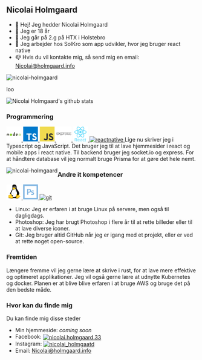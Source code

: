 ## Nicolai Holmgaard

- 👋 Hej! Jeg hedder Nicolai Holmgaard
- 🍺 Jeg er 18 år
- 🏫 Jeg går på 2.g på HTX i Holstebro
- 💼 Jeg arbejder hos SolKro som app udvikler, hvor jeg bruger react native
- 📪 Hvis du vil kontakte mig, så send mig en email: Nicolai@holmgaard.info

<p align="left"> <img src="https://komarev.com/ghpvc/?username=nicolai-holmgaard&label=Profile%20views&color=0e75b6&style=flat" alt="nicolai-holmgaard" /> </p>loo

​![​Nicolai Holmgaard's github stats​](https://github-readme-stats.vercel.app/api?username=Nicolai-Holmgaard&show_icons=true&title_color=fff&icon_color=79ff97&text_color=9f9f9f&bg_color=151515)

### Programmering
<a href="https://nodejs.org" target="_blank" rel="noreferrer"> <img src="https://raw.githubusercontent.com/devicons/devicon/master/icons/nodejs/nodejs-original-wordmark.svg" alt="nodejs" width="40" height="40"/> </a> 
<a href="https://www.typescriptlang.org/" target="_blank" rel="noreferrer"> <img src="https://raw.githubusercontent.com/devicons/devicon/master/icons/typescript/typescript-original.svg" alt="typescript" width="40" height="40"/> </a>
<a href="https://developer.mozilla.org/en-US/docs/Web/JavaScript" target="_blank" rel="noreferrer"> <img src="https://raw.githubusercontent.com/devicons/devicon/master/icons/javascript/javascript-original.svg" alt="javascript" width="40" height="40"/> </a>
<a href="https://expressjs.com" target="_blank" rel="noreferrer"> <img src="https://raw.githubusercontent.com/devicons/devicon/master/icons/express/express-original-wordmark.svg" alt="express" width="40" height="40"/> </a>
<a href="https://reactjs.org/" target="_blank" rel="noreferrer"> <img src="https://raw.githubusercontent.com/devicons/devicon/master/icons/react/react-original-wordmark.svg" alt="react" width="40" height="40"/> </a> <a href="https://reactnative.dev/" target="_blank" rel="noreferrer"> <img src="https://reactnative.dev/img/header_logo.svg" alt="reactnative" width="40" height="40"/> </a>
Lige nu skriver jeg i Typescript og JavaScript.
Det bruger jeg til at lave hjemmesider i react og mobile apps i react native.
Til backend bruger jeg socket.io og express.
For at håndtere database vil jeg normalt bruge Prisma for at gøre det hele nemt.

<p><img align="left" src="https://github-readme-stats.vercel.app/api/top-langs?username=nicolai-holmgaard&show_icons=true&locale=en&layout=compact" alt="nicolai-holmgaard" /></p>

### Andre it kompetencer
<a href="https://www.linux.org/" target="_blank" rel="noreferrer"> <img src="https://raw.githubusercontent.com/devicons/devicon/master/icons/linux/linux-original.svg" alt="linux" width="40" height="40"/> </a>
<a href="https://www.photoshop.com/en" target="_blank" rel="noreferrer"> <img src="https://raw.githubusercontent.com/devicons/devicon/master/icons/photoshop/photoshop-line.svg" alt="photoshop" width="40" height="40"/> </a>
<a href="https://git-scm.com/" target="_blank" rel="noreferrer"> <img src="https://www.vectorlogo.zone/logos/git-scm/git-scm-icon.svg" alt="git" width="40" height="40"/> </a>
- Linux: Jeg er erfaren i at bruge Linux på servere, men også til dagligdags.
- Photoshop: Jeg har brugt Photoshop i flere år til at rette billeder eller til at lave diverse iconer.
- Git: Jeg bruger altid GitHub når jeg er igang med et projekt, eller er ved at rette noget open-source.

### Fremtiden
Længere fremme vil jeg gerne lære at skrive i rust, for at lave mere effektive og optimeret applikationer.
Jeg vil også gerne lære at udnytte Kubernetes og docker.
Planen er at blive blive erfaren i at bruge AWS og bruge det på den bedste måde.

### Hvor kan du finde mig
Du kan finde mig disse steder
- Min hjemmeside: *coming soon*
- Facebook: <a href="https://fb.com/nicolai.holmgaard.33" target="blank"><img align="center" src="https://raw.githubusercontent.com/rahuldkjain/github-profile-readme-generator/master/src/images/icons/Social/facebook.svg" alt="nicolai.holmgaard.33" height="30" width="40" /></a>
- Instagram: <a href="https://instagram.com/nicolai_holmgaatd" target="blank"><img align="center" src="https://raw.githubusercontent.com/rahuldkjain/github-profile-readme-generator/master/src/images/icons/Social/instagram.svg" alt="nicolai_holmgaatd" height="30" width="40" /></a>
- Email: Nicolai@holmgaard.info
